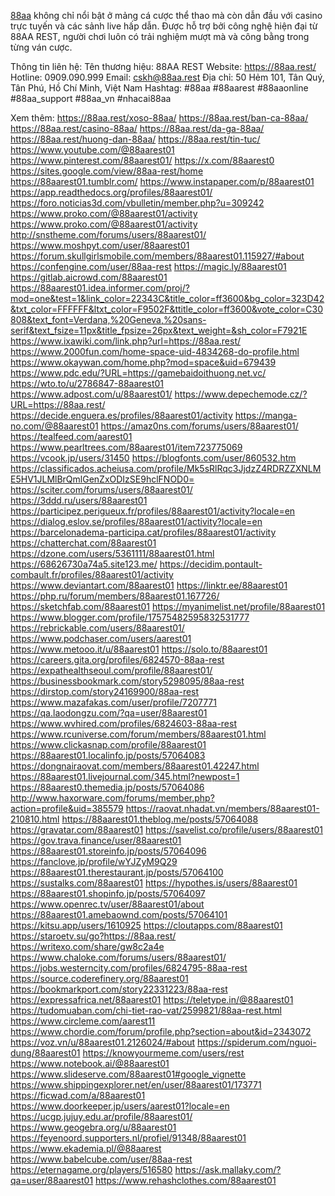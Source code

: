 <a href="https://88aa.rest/">88aa</a> không chỉ nổi bật ở mảng cá cược thể thao mà còn dẫn đầu với casino trực tuyến và các sảnh live hấp dẫn. Được hỗ trợ bởi công nghệ hiện đại từ 88AA REST, người chơi luôn có trải nghiệm mượt mà và công bằng trong từng ván cược.

Thông tin liên hệ:
Tên thương hiệu: 88AA REST
Website: <a href="https://88aa.rest/">https://88aa.rest/</a>
Hotline: 0909.090.999
Email: cskh@88aa.rest
Địa chỉ: 50 Hẻm 101, Tân Quý, Tân Phú, Hồ Chí Minh, Việt Nam
Hashtag: #88aa #88aarest #88aaonline #88aa_support #88aa_vn #nhacai88aa

Xem thêm:
<a href="https://88aa.rest/xoso-88aa/">https://88aa.rest/xoso-88aa/</a>
<a href="https://88aa.rest/ban-ca-88aa/">https://88aa.rest/ban-ca-88aa/</a>
<a href="https://88aa.rest/casino-88aa/">https://88aa.rest/casino-88aa/</a>
<a href="https://88aa.rest/da-ga-88aa/">https://88aa.rest/da-ga-88aa/</a>
<a href="https://88aa.rest/huong-dan-88aa/">https://88aa.rest/huong-dan-88aa/</a>
<a href="https://88aa.rest/tin-tuc/">https://88aa.rest/tin-tuc/</a>
<a href="https://www.youtube.com/@88aarest01">https://www.youtube.com/@88aarest01</a>
<a href="https://www.pinterest.com/88aarest01/">https://www.pinterest.com/88aarest01/</a>
<a href="https://x.com/88aarest0">https://x.com/88aarest0</a>
<a href="https://sites.google.com/view/88aa-rest/home">https://sites.google.com/view/88aa-rest/home</a>
<a href="https://88aarest01.tumblr.com/">https://88aarest01.tumblr.com/</a>
<a href="https://www.instapaper.com/p/88aarest01">https://www.instapaper.com/p/88aarest01</a>
<a href="https://app.readthedocs.org/profiles/88aarest01/">https://app.readthedocs.org/profiles/88aarest01/</a>
<a href="https://foro.noticias3d.com/vbulletin/member.php?u=309242">https://foro.noticias3d.com/vbulletin/member.php?u=309242</a>
<a href="https://www.proko.com/@88aarest01/activity">https://www.proko.com/@88aarest01/activity</a>
<a href="https://www.proko.com/@88aarest01/activity">https://www.proko.com/@88aarest01/activity</a>
<a href="http://snstheme.com/forums/users/88aarest01/">http://snstheme.com/forums/users/88aarest01/</a>
<a href="https://www.moshpyt.com/user/88aarest01">https://www.moshpyt.com/user/88aarest01</a>
<a href="https://forum.skullgirlsmobile.com/members/88aarest01.115927/#about">https://forum.skullgirlsmobile.com/members/88aarest01.115927/#about</a>
<a href="https://confengine.com/user/88aa-rest">https://confengine.com/user/88aa-rest</a>
<a href="https://magic.ly/88aarest01">https://magic.ly/88aarest01</a>
<a href="https://gitlab.aicrowd.com/88aarest01">https://gitlab.aicrowd.com/88aarest01</a>
<a href="https://88aarest01.idea.informer.com/proj/?mod=one&test=1&link_color=22343C&title_color=ff3600&bg_color=323D42&txt_color=FFFFFF&ltxt_color=F9502F&ttitle_color=ff3600&vote_color=C30808&text_font=Verdana,%20Geneva,%20sans-serif&text_fsize=11px&title_fpsize=26px&text_weight=&sh_color=F7921E">https://88aarest01.idea.informer.com/proj/?mod=one&test=1&link_color=22343C&title_color=ff3600&bg_color=323D42&txt_color=FFFFFF&ltxt_color=F9502F&ttitle_color=ff3600&vote_color=C30808&text_font=Verdana,%20Geneva,%20sans-serif&text_fsize=11px&title_fpsize=26px&text_weight=&sh_color=F7921E</a>
<a href="https://www.ixawiki.com/link.php?url=https://88aa.rest/">https://www.ixawiki.com/link.php?url=https://88aa.rest/</a>
<a href="https://www.2000fun.com/home-space-uid-4834268-do-profile.html">https://www.2000fun.com/home-space-uid-4834268-do-profile.html</a>
<a href="https://www.okaywan.com/home.php?mod=space&uid=679439">https://www.okaywan.com/home.php?mod=space&uid=679439</a>
<a href="https://www.pdc.edu/?URL=https://gamebaidoithuong.net.vc/">https://www.pdc.edu/?URL=https://gamebaidoithuong.net.vc/</a>
<a href="https://wto.to/u/2786847-88aarest01">https://wto.to/u/2786847-88aarest01</a>
<a href="https://www.adpost.com/u/88aarest01/">https://www.adpost.com/u/88aarest01/</a>
<a href="https://www.depechemode.cz/?URL=https://88aa.rest/">https://www.depechemode.cz/?URL=https://88aa.rest/</a>
<a href="https://decide.enguera.es/profiles/88aarest01/activity">https://decide.enguera.es/profiles/88aarest01/activity</a>
<a href="https://manga-no.com/@88aarest01">https://manga-no.com/@88aarest01</a>
<a href="https://amaz0ns.com/forums/users/88aarest01/">https://amaz0ns.com/forums/users/88aarest01/</a>
<a href="https://tealfeed.com/aarest01">https://tealfeed.com/aarest01</a>
<a href="https://www.pearltrees.com/88aarest01/item723775069">https://www.pearltrees.com/88aarest01/item723775069</a>
<a href="https://vcook.jp/users/31450">https://vcook.jp/users/31450</a>
<a href="https://blogfonts.com/user/860532.htm">https://blogfonts.com/user/860532.htm</a>
<a href="https://classificados.acheiusa.com/profile/Mk5sRlRqc3JjdzZ4RDRZZXNLME5HV1JLMlBrQmlGenZxODIzSE9hclFNOD0=">https://classificados.acheiusa.com/profile/Mk5sRlRqc3JjdzZ4RDRZZXNLME5HV1JLMlBrQmlGenZxODIzSE9hclFNOD0=</a>
<a href="https://sciter.com/forums/users/88aarest01/">https://sciter.com/forums/users/88aarest01/</a>
<a href="https://3ddd.ru/users/88aarest01">https://3ddd.ru/users/88aarest01</a>
<a href="https://participez.perigueux.fr/profiles/88aarest01/activity?locale=en">https://participez.perigueux.fr/profiles/88aarest01/activity?locale=en</a>
<a href="https://dialog.eslov.se/profiles/88aarest01/activity?locale=en">https://dialog.eslov.se/profiles/88aarest01/activity?locale=en</a>
<a href="https://barcelonadema-participa.cat/profiles/88aarest01/activity">https://barcelonadema-participa.cat/profiles/88aarest01/activity</a>
<a href="https://chatterchat.com/88aarest01">https://chatterchat.com/88aarest01</a>
<a href="https://dzone.com/users/5361111/88aarest01.html">https://dzone.com/users/5361111/88aarest01.html</a>
<a href="https://68626730a74a5.site123.me/">https://68626730a74a5.site123.me/</a>
<a href="https://decidim.pontault-combault.fr/profiles/88aarest01/activity">https://decidim.pontault-combault.fr/profiles/88aarest01/activity</a>
<a href="https://www.deviantart.com/88aarest01">https://www.deviantart.com/88aarest01</a>
<a href="https://linktr.ee/88aarest01">https://linktr.ee/88aarest01</a>
<a href="https://php.ru/forum/members/88aarest01.167726/">https://php.ru/forum/members/88aarest01.167726/</a>
<a href="https://sketchfab.com/88aarest01">https://sketchfab.com/88aarest01</a>
<a href="https://myanimelist.net/profile/88aarest01">https://myanimelist.net/profile/88aarest01</a>
<a href="https://www.blogger.com/profile/17575482595832531777">https://www.blogger.com/profile/17575482595832531777</a>
<a href="https://rebrickable.com/users/88aarest01/">https://rebrickable.com/users/88aarest01/</a>
<a href="https://www.podchaser.com/users/aarest01">https://www.podchaser.com/users/aarest01</a>
<a href="https://www.metooo.it/u/88aarest01">https://www.metooo.it/u/88aarest01</a>
<a href="https://solo.to/88aarest01">https://solo.to/88aarest01</a>
<a href="https://careers.gita.org/profiles/6824570-88aa-rest">https://careers.gita.org/profiles/6824570-88aa-rest</a>
<a href="https://expathealthseoul.com/profile/88aarest01/">https://expathealthseoul.com/profile/88aarest01/</a>
<a href="https://businessbookmark.com/story5298095/88aa-rest">https://businessbookmark.com/story5298095/88aa-rest</a>
<a href="https://dirstop.com/story24169900/88aa-rest">https://dirstop.com/story24169900/88aa-rest</a>
<a href="https://www.mazafakas.com/user/profile/7207771">https://www.mazafakas.com/user/profile/7207771</a>
<a href="https://qa.laodongzu.com/?qa=user/88aarest01">https://qa.laodongzu.com/?qa=user/88aarest01</a>
<a href="https://www.wvhired.com/profiles/6824603-88aa-rest">https://www.wvhired.com/profiles/6824603-88aa-rest</a>
<a href="https://www.rcuniverse.com/forum/members/88aarest01.html">https://www.rcuniverse.com/forum/members/88aarest01.html</a>
<a href="https://www.clickasnap.com/profile/88aarest01">https://www.clickasnap.com/profile/88aarest01</a>
<a href="https://88aarest01.localinfo.jp/posts/57064083">https://88aarest01.localinfo.jp/posts/57064083</a>
<a href="https://dongnairaovat.com/members/88aarest01.42247.html">https://dongnairaovat.com/members/88aarest01.42247.html</a>
<a href="https://88aarest01.livejournal.com/345.html?newpost=1">https://88aarest01.livejournal.com/345.html?newpost=1</a>
<a href="https://88aarest0.themedia.jp/posts/57064086">https://88aarest0.themedia.jp/posts/57064086</a>
<a href="http://www.haxorware.com/forums/member.php?action=profile&uid=385579">http://www.haxorware.com/forums/member.php?action=profile&uid=385579</a>
<a href="https://raovat.nhadat.vn/members/88aarest01-210810.html">https://raovat.nhadat.vn/members/88aarest01-210810.html</a>
<a href="https://88aarest01.theblog.me/posts/57064088">https://88aarest01.theblog.me/posts/57064088</a>
<a href="https://gravatar.com/88aarest01">https://gravatar.com/88aarest01</a>
<a href="https://savelist.co/profile/users/88aarest01">https://savelist.co/profile/users/88aarest01</a>
<a href="https://gov.trava.finance/user/88aarest01">https://gov.trava.finance/user/88aarest01</a>
<a href="https://88aarest01.storeinfo.jp/posts/57064096">https://88aarest01.storeinfo.jp/posts/57064096</a>
<a href="https://fanclove.jp/profile/wYJZyM9Q29">https://fanclove.jp/profile/wYJZyM9Q29</a>
<a href="https://88aarest01.therestaurant.jp/posts/57064100">https://88aarest01.therestaurant.jp/posts/57064100</a>
<a href="https://sustalks.com/88aarest01">https://sustalks.com/88aarest01</a>
<a href="https://hypothes.is/users/88aarest01">https://hypothes.is/users/88aarest01</a>
<a href="https://88aarest01.shopinfo.jp/posts/57064097">https://88aarest01.shopinfo.jp/posts/57064097</a>
<a href="https://www.openrec.tv/user/88aarest01/about">https://www.openrec.tv/user/88aarest01/about</a>
<a href="https://88aarest01.amebaownd.com/posts/57064101">https://88aarest01.amebaownd.com/posts/57064101</a>
<a href="https://kitsu.app/users/1610925">https://kitsu.app/users/1610925</a>
<a href="https://cloutapps.com/88aarest01">https://cloutapps.com/88aarest01</a>
<a href="https://staroetv.su/go?https://88aa.rest/">https://staroetv.su/go?https://88aa.rest/</a>
<a href="https://writexo.com/share/gw8c2a4e">https://writexo.com/share/gw8c2a4e</a>
<a href="https://www.chaloke.com/forums/users/88aarest01/">https://www.chaloke.com/forums/users/88aarest01/</a>
<a href="https://jobs.westerncity.com/profiles/6824795-88aa-rest">https://jobs.westerncity.com/profiles/6824795-88aa-rest</a>
<a href="https://source.coderefinery.org/88aarest01">https://source.coderefinery.org/88aarest01</a>
<a href="https://bookmarkport.com/story22331223/88aa-rest">https://bookmarkport.com/story22331223/88aa-rest</a>
<a href="https://expressafrica.net/88aarest01">https://expressafrica.net/88aarest01</a>
<a href="https://teletype.in/@88aarest01">https://teletype.in/@88aarest01</a>
<a href="https://tudomuaban.com/chi-tiet-rao-vat/2599821/88aa-rest.html">https://tudomuaban.com/chi-tiet-rao-vat/2599821/88aa-rest.html</a>
<a href="https://www.circleme.com/aarest11">https://www.circleme.com/aarest11</a>
<a href="https://www.chordie.com/forum/profile.php?section=about&id=2343072">https://www.chordie.com/forum/profile.php?section=about&id=2343072</a>
<a href="https://voz.vn/u/88aarest01.2126024/#about">https://voz.vn/u/88aarest01.2126024/#about</a>
<a href="https://spiderum.com/nguoi-dung/88aarest01">https://spiderum.com/nguoi-dung/88aarest01</a>
<a href="https://knowyourmeme.com/users/rest">https://knowyourmeme.com/users/rest</a>
<a href="https://www.notebook.ai/@88aarest01">https://www.notebook.ai/@88aarest01</a>
<a href="https://www.slideserve.com/88aarest01#google_vignette">https://www.slideserve.com/88aarest01#google_vignette</a>
<a href="https://www.shippingexplorer.net/en/user/88aarest01/173771">https://www.shippingexplorer.net/en/user/88aarest01/173771</a>
<a href="https://ficwad.com/a/88aarest01">https://ficwad.com/a/88aarest01</a>
<a href="https://www.doorkeeper.jp/users/aarest01?locale=en">https://www.doorkeeper.jp/users/aarest01?locale=en</a>
<a href="https://ucgp.jujuy.edu.ar/profile/88aarest01/">https://ucgp.jujuy.edu.ar/profile/88aarest01/</a>
<a href="https://www.geogebra.org/u/88aarest01">https://www.geogebra.org/u/88aarest01</a>
<a href="https://feyenoord.supporters.nl/profiel/91348/88aarest01">https://feyenoord.supporters.nl/profiel/91348/88aarest01</a>
<a href="https://www.ekademia.pl/@88aarest">https://www.ekademia.pl/@88aarest</a>
<a href="https://www.babelcube.com/user/88aa-rest">https://www.babelcube.com/user/88aa-rest</a>
<a href="https://eternagame.org/players/516580">https://eternagame.org/players/516580</a>
<a href="https://ask.mallaky.com/?qa=user/88aarest01">https://ask.mallaky.com/?qa=user/88aarest01</a>
<a href="https://www.rehashclothes.com/88aarest01">https://www.rehashclothes.com/88aarest01</a>